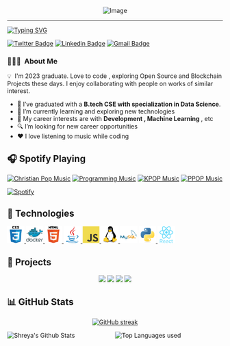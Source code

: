 <p align="center" >
 
<img src="https://github.com/surekashreya/surekashreya/assets/88719106/bfd87b8c-7f95-4abf-8ea1-2e73fef147ef?raw=true" alt="Image" height="300" width ="1100">
</p>

-----
  [![Typing SVG](https://readme-typing-svg.demolab.com?font=Rubik&weight=700&size=30&pause=1000&color=000000&width=435&lines=Heyy+%2C+I'm+Shreya+%F0%9F%91%8B)](https://git.io/typing-svg)

 [![Twitter Badge](https://img.shields.io/badge/-@ShreyaSurekaa-1ca0f1?style=flat-square&labelColor=1ca0f1&logo=twitter&logoColor=white&link=https://twitter.com/maddhruv)](https://twitter.com/ShreyaSurekaa)  [![Linkedin Badge](https://img.shields.io/badge/-shreyasureka-blue?style=flat-square&logo=Linkedin&logoColor=white&link=https://www.linkedin.com/in/shreyasureka/)](https://www.linkedin.com/in/shreya-sureka-30315a191/)
[![Gmail Badge](https://img.shields.io/badge/-surekashreya20@gmail.com-c14438?style=flat-square&logo=Gmail&logoColor=white&link=mailto:dhruvjainpenny@gmail.com)](mailto:surekashreya20@gmail.com)

 ### 👨🏻‍💻 &nbsp;About Me

💡 &nbsp;I'm 2023 graduate. Love to code , exploring Open Source and Blockchain Projects these days. I enjoy collaborating with people on works of similar interest. 

- 💼 I’ve graduated with a <strong>B.tech CSE with specialization in Data Science</strong>.
- 🌱 I’m currently learning and exploring new technologies
- 🤔 My career interests are with <strong> Development , Machine Learning  </strong>, etc
- 🔍 I’m looking for new career opportunities
- ❤️ I love listening to music while coding 
## 🎧 Spotify Playing

[![Christian Pop Music](https://img.shields.io/badge/Christian%20Pop%20Music-%231DB954.svg?&style=flat-square&logo=spotify&logoColor=white)](https://open.spotify.com/playlist/0eufhXK7WPSiiwPcaz3Jq7?si=839465c918394657) [![Programming Music](https://img.shields.io/badge/Programming%20Music-%231DB954.svg?&style=flat-square&logo=spotify&logoColor=white)](https://open.spotify.com/playlist/1FWq5Cu05LmtSHgFEXRnZO?si=FozGJF9nRXq2wTv_JpN2wQ) [![KPOP Music](https://img.shields.io/badge/KPOP%20Music-%231DB954.svg?&style=flat-square&logo=spotify&logoColor=white)](https://open.spotify.com/playlist/2DFExFNWYOwQMZy6wUeCxX?si=s1Ndgj8hTg-r8zLlvRgv1Q) [![PPOP Music](https://img.shields.io/badge/PPOP%20Music-%231DB954.svg?&style=flat-square&logo=spotify&logoColor=white)](https://open.spotify.com/playlist/58bZKfJFpUl2CwWET1QJ3X?si=259YV8_VRS-IKHsFZMmPTQ)

[![Spotify](https://readme-spotify.warengonzaga.com/api/spotify)](https://open.spotify.com/user/vmt7lpqdatuelp2chw7ur2p2l)

## 🔧 Technologies       
     
 <p align="left">  <a href="https://www.w3schools.com/css/" target="_blank"> <img src="https://raw.githubusercontent.com/devicons/devicon/master/icons/css3/css3-original-wordmark.svg" alt="css3" width="40" height="40"/> </a> <a href="https://www.docker.com/" target="_blank"> <img src="https://raw.githubusercontent.com/devicons/devicon/master/icons/docker/docker-original-wordmark.svg" alt="docker" width="40" height="40"/>  <img src="https://raw.githubusercontent.com/devicons/devicon/master/icons/html5/html5-original-wordmark.svg" alt="html5" width="40" height="40"/> </a> <a href="https://www.java.com" target="_blank"> <img src="https://raw.githubusercontent.com/devicons/devicon/master/icons/java/java-original.svg" alt="java" width="40" height="40"/> </a> <a href="https://developer.mozilla.org/en-US/docs/Web/JavaScript" target="_blank"> <img src="https://raw.githubusercontent.com/devicons/devicon/master/icons/javascript/javascript-original.svg" alt="javascript" width="40" height="40"/> </a> <a href="https://www.jenkins.io" target="_blank">  <a href="https://www.linux.org/" target="_blank"> <img src="https://raw.githubusercontent.com/devicons/devicon/master/icons/linux/linux-original.svg" alt="linux" width="40" height="40"/> </a> <img src="https://raw.githubusercontent.com/devicons/devicon/master/icons/mysql/mysql-original-wordmark.svg" alt="mysql" width="40" height="40"/> </a>  <a href="https://www.python.org" target="_blank"> <img src="https://raw.githubusercontent.com/devicons/devicon/master/icons/python/python-original.svg" alt="python" width="40" height="40"/> </a> <a href="https://reactjs.org/" target="_blank"> <img src="https://raw.githubusercontent.com/devicons/devicon/master/icons/react/react-original-wordmark.svg" alt="react" width="40" height="40"/> </a> </p>
           
           
          
          
          
          

## 🚀 Projects
 
<div align="center">
<img src="https://github-readme-stats.vercel.app/api/pin/?username=surekashreya&repo=Ghar_ka_Khaana-Tiffin-service-webite-&show_icons=true&theme=great-gatsby" >


 <img src="https://github-readme-stats.vercel.app/api/pin/?username=surekashreya&repo=Sentiment-Analysis-NLP-&show_icons=true&theme=great-gatsby" >




  <img src="https://github-readme-stats.vercel.app/api/pin/?username=surekashreya&repo=BrainTumor_Detection_Classification_Azure&show_icons=true&theme=great-gatsby"> 
  

  <img src="https://github-readme-stats.vercel.app/api/pin/?username=surekashreya&repo=Weather-App&show_icons=true&theme=great-gatsby"> 
  
  
</div>

## 📊 GitHub Stats

<div align="center">
  
[![GitHub streak](https://github-readme-streak-stats.herokuapp.com/?user=surekashreya&theme=highcontrast)](https://github.com/DenverCoder1/github-readme-streak-stats)

 </div>
 
 
<img align="left" alt="Shreya's Github Stats" src="https://github-readme-stats.vercel.app/api?username=surekashreya&&show_icons=true&theme=dark" width="50%" />
<img alt="Top Languages used" src="https://github-readme-stats.vercel.app/api/top-langs/?username=surekashreya&layout=compact&theme=dark" width="46%" />
<br>



<!---
surekashreya/surekashreya is a ✨ special ✨ repository because its `README.md` (this file) appears on your GitHub profile.
You can click the Preview link to take a look at your changes.
--->
